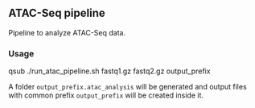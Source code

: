 ATAC-Seq pipeline
--------------------------------------

Pipeline to analyze ATAC-Seq data.

### Usage

qsub ./run_atac_pipeline.sh fastq1.gz fastq2.gz output_prefix

A folder `output_prefix.atac_analysis` will be generated
and output files with common prefix `output_prefix` will
be created inside it.



